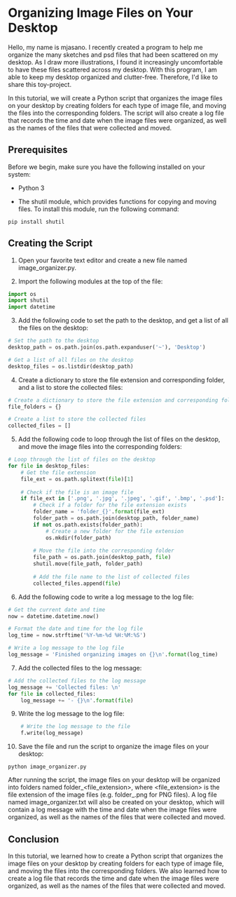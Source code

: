 # Organizing Image Files on Your Desktop
Hello, my name is mjasano.
I recently created a program to help me organize the many sketches and psd files that had been scattered on my desktop. As I draw more illustrations, I found it increasingly uncomfortable to have these files scattered across my desktop. With this program, I am able to keep my desktop organized and clutter-free. Therefore, I'd like to share this toy-project.

In this tutorial, we will create a Python script that organizes the image files on your desktop by creating folders for each type of image file, and moving the files into the corresponding folders. The script will also create a log file that records the time and date when the image files were organized, as well as the names of the files that were collected and moved.

## Prerequisites
Before we begin, make sure you have the following installed on your system:

- Python 3

- The shutil module, which provides functions for copying and moving files. To install this module, run the following command:
```
pip install shutil
```
## Creating the Script
1. Open your favorite text editor and create a new file named image_organizer.py.

2. Import the following modules at the top of the file:

```python
import os
import shutil
import datetime
```
3. Add the following code to set the path to the desktop, and get a list of all the files on the desktop:
```python
# Set the path to the desktop
desktop_path = os.path.join(os.path.expanduser('~'), 'Desktop')

# Get a list of all files on the desktop
desktop_files = os.listdir(desktop_path)
```
4. Create a dictionary to store the file extension and corresponding folder, and a list to store the collected files:
```python
# Create a dictionary to store the file extension and corresponding folder
file_folders = {}

# Create a list to store the collected files
collected_files = []
```
5. Add the following code to loop through the list of files on the desktop, and move the image files into the corresponding folders:
```python
# Loop through the list of files on the desktop
for file in desktop_files:
    # Get the file extension
    file_ext = os.path.splitext(file)[1]
    
    # Check if the file is an image file
    if file_ext in ['.png', '.jpg', '.jpeg', '.gif', '.bmp', '.psd']:
        # Check if a folder for the file extension exists
        folder_name = 'folder_{}'.format(file_ext)
        folder_path = os.path.join(desktop_path, folder_name)
        if not os.path.exists(folder_path):
            # Create a new folder for the file extension
            os.mkdir(folder_path)
        
        # Move the file into the corresponding folder
        file_path = os.path.join(desktop_path, file)
        shutil.move(file_path, folder_path)
        
        # Add the file name to the list of collected files
        collected_files.append(file)
```
6. Add the following code to write a log message to the log file:
```python
# Get the current date and time
now = datetime.datetime.now()

# Format the date and time for the log file
log_time = now.strftime('%Y-%m-%d %H:%M:%S')

# Write a log message to the log file
log_message = 'Finished organizing images on {}\n'.format(log_time)
```
7. Add the collected files to the log message:
```python
# Add the collected files to the log message
log_message += 'Collected files: \n'
for file in collected_files:
    log_message += '- {}\n'.format(file)
```
9. Write the log message to the log file:
```python
    # Write the log message to the file
    f.write(log_message)

```
10. Save the file and run the script to organize the image files on your desktop:

```
python image_organizer.py
```
After running the script, the image files on your desktop will be organized into folders named folder_<file_extension>, where <file_extension> is the file extension of the image files (e.g. folder_.png for PNG files). A log file named image_organizer.txt will also be created on your desktop, which will contain a log message with the time and date when the image files were organized, as well as the names of the files that were collected and moved.

## Conclusion
In this tutorial, we learned how to create a Python script that organizes the image files on your desktop by creating folders for each type of image file, and moving the files into the corresponding folders. We also learned how to create a log file that records the time and date when the image files were organized, as well as the names of the files that were collected and moved.